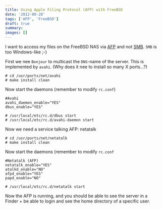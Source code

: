 ```yaml
---
title: Using Apple Filing Protocol (AFP) with FreeBSD
date: '2012-08-28'
tags: ['AFP', 'FreeBSD']
draft: true
summary: 
images: []
---
```


I want to access my files on the FreeBSD NAS via [AFP](http://en.wikipedia.org/wiki/Apple_Filing_Protocol) and not [SMB](http://en.wikipedia.org/wiki/Samba_(software)\"). `SMB` is too Windows-like ;-)

First we nee `Bonjour` to multicast the `DNS`-name of the server. This is implemented by `avahi`. (Why does it nee to install so many X ports...?)

```
# cd /usr/ports/net/avahi
# make install clean
```

Now start the daemons (remember to modify `rc.conf`)

``` 
#Avahi
avahi_daemon_enable="YES"
dbus_enable="YES"
```

```
# /usr/local/etc/rc.d/dbus start
# /usr/local/etc/rc.d/avahi-daemon start
```

Now we need a service talking AFP: netatalk

```
# cd /usr/ports/net/netatalk
# make install clean
```

Now start the daemons (remember to modify `rc.conf`

```
#Netatalk (AFP)
netatalk_enable="YES"
atalkd_enable="NO"
afpd_enable="YES"
papd_enable="NO"
```

```
# /usr/local/etc/rc.d/netatalk start
```

Now the AFP is running, and you should be able to see the server in a Finder + be able to login and see the home directory of a specific user.
